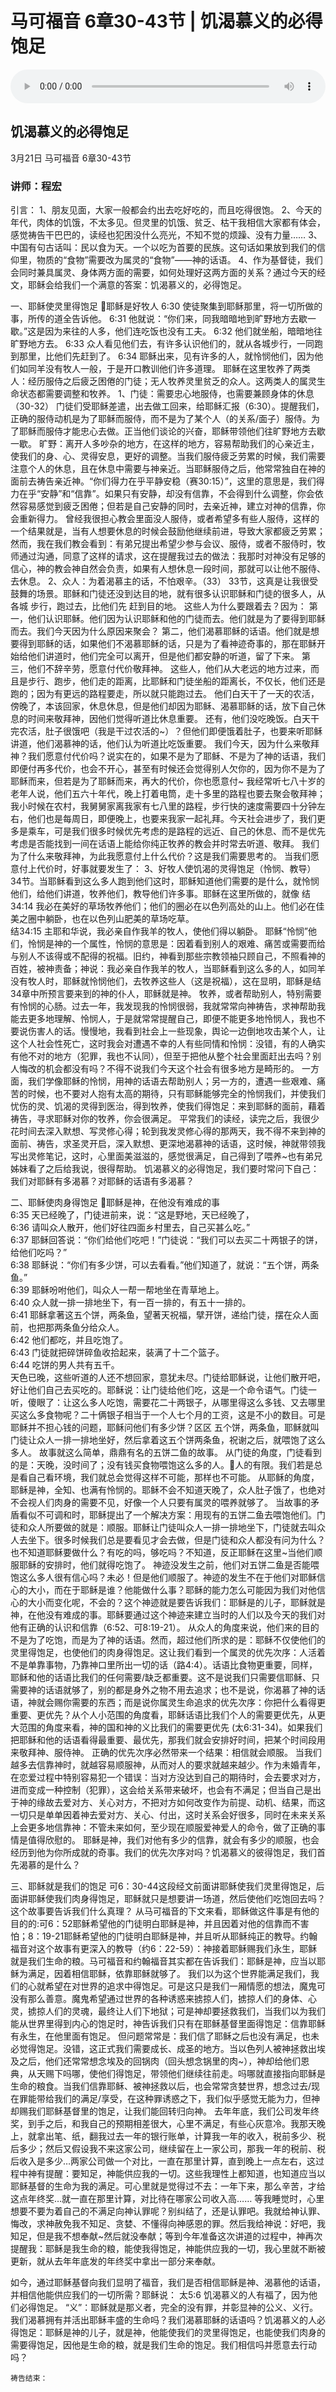 # 马可福音 6章30-43节 | 饥渴慕义的必得饱足

<audio style="width: 100%;" preload="false" controls controlslist="nodownload"><source src="http://file.simai.life/audio/mp3/ke_6_30-43_210321.mp3" type="audio/mpeg">Your browser does not support the audio element.</audio>

## 饥渴慕义的必得饱足
3月21日 
马可福音 6章30-43节
### 讲师：程宏



引言：
1、朋友见面，大家一般都会约出去吃好吃的，而且吃得很饱。
2、今天的年代，肉体的饥饿，不太多见。但灵里的饥饿、贫乏、枯干我相信大家都有体会，感觉祷告干巴巴的，读经也犯困没什么亮光，不知不觉的烦躁、没有力量……
3、中国有句古话叫：民以食为天。一个以吃为首要的民族。这句话如果放到我们的信仰里，物质的“食物”需要改为属灵的“食物”——神的话语。
4、作为基督徒，我们会同时兼具属灵、身体两方面的需要，如何处理好这两方面的关系？通过今天的经文，耶稣会给我们一个满意的答案：饥渴慕义的，必得饱足。

一、耶稣使灵里得饱足
耶稣是好牧人
6:30 使徒聚集到耶稣那里，将一切所做的事，所传的道全告诉他。
6:31 他就说：“你们来，同我暗暗地到旷野地方去歇一歇。”这是因为来往的人多，他们连吃饭也没有工夫。
6:32 他们就坐船，暗暗地往旷野地方去。
6:33 众人看见他们去，有许多认识他们的，就从各城步行，一同跑到那里，比他们先赶到了。
6:34 耶稣出来，见有许多的人，就怜悯他们，因为他们如同羊没有牧人一般，于是开口教训他们许多道理。
耶稣在这里牧养了两类人：经历服侍之后疲乏困倦的门徒；无人牧养灵里贫乏的众人。这两类人的属灵生命状态都需要调整和牧养。
1、门徒：需要忠心地服侍，也需要兼顾身体的休息（30-32）
门徒们受耶稣差遣，出去做工回来，给耶稣汇报（6:30）。提醒我们，正确的服侍动机是为了耶稣而服侍，而不是为了某个人（的关系/面子）服侍。为了耶稣而服侍才能忠心去做。正当他们谈论的兴奋，耶稣带领他们往旷野地方去歇一歇。
旷野：离开人多吵杂的地方，在这样的地方，容易帮助我们的心亲近主，使我们的身、心、灵得安息，更好的调整。当我们服侍疲乏劳累的时候，我们需要注意个人的休息，且在休息中需要与神亲近。当耶稣服侍之后，他常常独自在神的面前去祷告亲近神。“你们得力在乎平静安稳（赛30:15）”，这里的意思是，我们得力在乎“安静”和“信靠”。如果只有安静，却没有信靠，不会得到什么调整，你会依然容易感觉到疲乏困倦；但若是自己安静的同时，去亲近神，建立对神的信靠，你会重新得力。
曾经我很担心教会里面没人服侍，或者希望多有些人服侍，这样的一个结果就是，当有人想要休息的时候会鼓励他继续前进，导致大家都疲乏劳累；然而，我在我们教会看到：有弟兄提出希望少参与会议、服侍，或者不服侍时，牧师通过沟通，同意了这样的请求，这在提醒我过去的做法：我那时对神没有足够的信心，神的教会神自然会负责，如果有人想休息一段时间，那就可以让他不服侍、去休息。 
2、众人：为着渴慕主的话，不怕艰辛。（33）
33节，这真是让我很受鼓舞的场景。耶稣和门徒还没到达目的地，就有很多认识耶稣和门徒的很多人，从各城 步行，跑过去，比他们先 赶到目的地。
这些人为什么要跟着去？因为：
第一，他们认识耶稣。他们因为认识耶稣和他的门徒而去。他们就是为了要得到耶稣而去。我们今天因为什么原因来聚会？
第二，他们渴慕耶稣的话语。他们就是想要得到耶稣的话，如果他们不渴慕耶稣的话，只是为了看神迹奇事的，那在耶稣开始给他们讲道时，他们完全可以离开，但是他们都安静的听道，留了下来。
第三，他们不辞辛劳，愿意付代价敬拜神。
这些人，他们从大老远的地方过来，而且是步行、跑步，他们走的距离，比耶稣和门徒坐船的距离长，不仅长，他们还是跑的；因为有更远的路程要走，所以就只能跑过去。
他们白天干了一天的农活，傍晚了，本该回家，休息休息，但是他们却因为耶稣、渴慕耶稣的话，放下自己休息的时间来敬拜神，因他们觉得听道比休息重要。
还有，他们没吃晚饭。白天干完农活，肚子很饿吧（我是干过农活的~）？但他们即便饿着肚子，也要来听耶稣讲道，他们渴慕神的话，他们认为听道比吃饭重要。
我们今天，因为什么来敬拜神？我们愿意付代价吗？说实在的，如果不是为了耶稣、不是为了神的话语，我们即便付再多代价，也会不开心，甚至有时候还会觉得别人欠你的，因为你不是为了耶稣而来，但若是为了耶稣而来，再大的代价，你也愿意付~ 
我经常听七八十岁的老年人说，他们五六十年代，晚上打着电筒，走十多里的路程也要去聚会敬拜神；我小时候在农村，我舅舅家离我家有七八里的路程，步行快的速度需要四十分钟左右，他们也是每周日，即便晚上，也要来我家一起礼拜。今天社会进步了，我们更多是乘车，可是我们很多时候优先考虑的是路程的远近、自己的休息、而不是优先考虑是否能找到一间在话语上能给你纯正牧养的教会并时常去听道、敬拜。
我们为了什么来敬拜神，为此我愿意付上什么代价？这是我们需要思考的。
当我们愿意付上代价时，好事就要发生了：
3、好牧人使饥渴的灵得饱足（怜悯、教导）
	34节。当耶稣看到这么多人跑到他们这时，耶稣知道他们需要的是什么，就怜悯他们，给他们讲道，牧养他们，教导他们许多事。耶稣在这里所做的，就像
结34:14  我必在美好的草场牧养他们；他们的圈必在以色列高处的山上。他们必在佳美之圈中躺卧，也在以色列山肥美的草场吃草。  
结34:15  主耶和华说，我必亲自作我羊的牧人，使他们得以躺卧。
	耶稣“怜悯”他们，怜悯是神的一个属性，怜悯的意思是：因着看到别人的艰难、痛苦或需要而给与别人不该得或不配得的祝福。旧约，神看到那些宗教领袖只顾自己，不照看神的百姓，被神责备；神说：我必亲自作我羊的牧人，当耶稣看到这么多的人，如同羊没有牧人时，耶稣就怜悯他们，去牧养这些人（这是祝福），这在显明，耶稣是结34章中所预言要来到的神的仆人，耶稣就是神。
	牧养，或者帮助别人，特别需要有怜悯的心肠。过去一年，我发现我的怜悯很弱，我就常常向神祷告，求神帮助我能去更多地理解、怜悯人，于是就常常提醒自己，即便不能更多地怜悯人，我也不要说伤害人的话。慢慢地，我看到社会上一些现象，舆论一边倒地攻击某个人，让这个人社会性死亡，这时我会对遭遇不幸的人有些同情和怜悯：没错，有的人确实有他不对的地方（犯罪，我也不认同），但至于把他从整个社会里面赶出去吗？别人悔改的机会都没有吗？不得不说我们今天这个社会有很多地方是畸形的。
	一方面，我们学像耶稣的怜悯，用神的话语去帮助别人；另一方的，遭遇一些艰难、痛苦的时候，也不要对人抱有太高的期待，只有耶稣能够完全的怜悯我们，并使我们忧伤的灵、饥渴的灵得到医治，得到牧养，使我们得饱足：来到耶稣的面前，藉着祷告，寻求耶稣对你的牧养，你会很满足。
平常我们的读经，读完之后，我很少花时间去深入默想、写灵修心得；轮到我发灵修心得的那两天，我不得不来到神的面前、祷告，求圣灵开启，深入默想、更深地渴慕神的话语，这时候，神就带领我写出灵修笔记，这时，心里面美滋滋的，感觉很满足，自己得到了喂养~也有弟兄姊妹看了之后给我说，很得帮助。
	饥渴慕义的必得饱足，我们要时常问下自己：我们对耶稣有多渴慕？对耶稣的话语有多渴慕？ 

二、耶稣使肉身得饱足
			耶稣是神，在他没有难成的事		
6:35  天已经晚了，门徒进前来，说：“这是野地，天已经晚了，  
6:36  请叫众人散开，他们好往四面乡村里去，自己买甚么吃。”  
6:37  耶稣回答说：“你们给他们吃吧！”门徒说：“我们可以去买二十两银子的饼，给他们吃吗？”  
6:38  耶稣说：“你们有多少饼，可以去看看。”他们知道了，就说：“五个饼，两条鱼。”  
6:39  耶稣吩咐他们，叫众人一帮一帮地坐在青草地上。  
6:40  众人就一排一排地坐下，有一百一排的，有五十一排的。  
6:41  耶稣拿著这五个饼，两条鱼，望著天祝福，擘开饼，递给门徒，摆在众人面前，也把那两条鱼分给众人。  
6:42  他们都吃，并且吃饱了。  
6:43  门徒就把碎饼碎鱼收拾起来，装满了十二个篮子。　  
6:44  吃饼的男人共有五千。  
	天色已晚，这些听道的人还不想回家，意犹未尽。门徒给耶稣说，让他们散开吧，好让他们自己去买吃的。耶稣说：让门徒给他们吃，这是一个命令语气。门徒一听，傻眼了：让这么多人吃饱，需要花二十两银子，从哪里得这么多钱、又去哪里买这么多食物呢？二十俩银子相当于一个人七个月的工资，这是不小的数目。可是耶稣并不担心钱的问题，耶稣问他们有多少饼？区区 五个饼，两条鱼，耶稣就叫门徒让众人一排一排地坐好，然后拿着这五个饼两条鱼，祝谢之后，就喂饱了这么多人。
	故事就这么简单，鼎鼎有名的五饼二鱼的故事。
	从门徒的角度，门徒看到的是：天晚，没时间了；没有钱买食物喂饱这么多的人。人的有限。我们若是总是看自己看环境，我们就总会觉得这样不可能，那样也不可能。
	从耶稣的角度，耶稣是神，全知、也满有怜悯的。耶稣不会不知道天晚了，众人肚子饿了，也绝对不会视人们肉身的需要不见，好像一个人只要有属灵的喂养就够了。
	当故事的矛盾看似不可调和时，耶稣提出了一个解决方案：用现有的五饼二鱼去喂饱他们。门徒和众人所要做的就是：顺服。耶稣让门徒叫众人一排一排地坐下，门徒就去叫众人去坐下。很多时候我们总是要看见才会去做，但是门徒和众人都没有问为什么？也不知道耶稣要做什么？有吃的吗，够吃吗？不知道，反正耶稣在这里~当他们顺服耶稣的安排时，他们就得吃饱了。
	神迹没发生之前，他们对五饼二鱼是否能喂饱这么多人很有信心吗？未必！但是他们顺服了。神迹的发生不在于他们对耶稣信心的大小，而在于耶稣是谁？他能做什么事？耶稣的能力怎么可能因为我们对他信心的大小而变化呢，不会的？这个神迹就是要告诉我们：耶稣是的儿子，耶稣就是神，在他没有难成的事。耶稣要通过这个神迹来建立当时的人们以及今天的我们对他有正确的认识和信靠（6:52、可8:19-21）。
	从众人的角度来说，他们来的目的不是为了吃饱，而是为了神的话语。然而，超过他们所求的是：耶稣不仅使他们的灵里得饱足，也使他们的肉身得饱足。这让我们看到一个属灵的优先次序：人活着不是单靠事物，乃靠神口里所出一切的话（路4:4）。话语比食物更重要，同样，耶稣和他的话语比我们的任何需要/缺乏都重要。这不是说我们只需要信耶稣、只需要神的话语就够了，别的都是身外之物不用去追求；也不是说，你渴慕了神的话语，神就会赐你需要的东西；而是说你属灵生命追求的优先次序：你把什么看得更重要、更优先？从个人小范围的角度看，耶稣话语比我们个人的需要更优先，从更大范围的角度来看，神的国和神的义比我们的需要更优先 (太6:31-34)。如果我们把耶稣和他的话语看得最重要、最优先，那我们就会安排好时间，把某个时间段用来敬拜神、服侍神。
	正确的优先次序必然带来一个结果：相信就会顺服。 
	当我们越多去信靠神时，就越容易顺服神，从而对人的要求就越来越少。作为未婚青年，在恋爱过程中特别容易犯一个错误：当对方没达到自己的期待时，会去要求对方，进而变成一种控制（犯罪），这会给关系带来破坏，也会有不满足；但当自己是出于神的缘故去爱对方、关心对方，不把对方如何改变作为前提、动机、结果，而这一切只是单单因着神去爱对方、关心、付出，这时关系会好很多，同时在未来关系上会更多地信靠神：不管未来如何，至少现在顺服爱神爱人的命令，做了正确的事情是值得欣慰的。
	耶稣是神，我们对他有多少的信靠，就会有多少的顺服，也会经历到他为你所成就的奇事。我们的优先次序对吗？饥渴慕义的彼得饱足，我们首先渴慕的是什么？

三、耶稣就是我们的饱足
  	可6：30-44这段经文前面讲耶稣使我们灵里得饱足，后面讲耶稣使我们肉身得饱足，耶稣就只是想要讲一场道，然后使他们吃饱回去吗？这个故事要告诉我们什么真理？
	从马可福音的下文来看，耶稣做这件事是有他的目的的:可6：52耶稣希望他的门徒明白耶稣是神，并且因着对他的信靠而不害怕；8：19-21耶稣希望他的门徒明白耶稣是神，并且听从耶稣纯正的教导。约翰福音对这个故事有更深入的教导（约6：22-59）：神接着耶稣赐我们永生，耶稣就是我们生命的粮。马可福音和约翰福音其实都在告诉我们：耶稣是神，应当以耶稣为满足，因着相信耶稣，依靠耶稣就够了。
	我们以为这个世界能满足我们，我们的心就希望在对世界的追求中得饱足。可是这只是我们一厢情愿的想法，魔鬼可没有那么善意。魔鬼希望通过世界的各种诱惑来掳掠人们，掳掠人们的身体、心灵，掳掠人们的灵魂，最终让人们下地狱；可是神却要拯救我们，当我们以为我们能从世界里得到内心的饱足时，神告诉我们只有在耶稣基督里面得饱足：信靠耶稣有永生，在他里面有饱足。 
	但问题常常是：我们信了耶稣之后也没有满足，也未必觉得饱足。没错，这正式我们需要成长、成圣的地方。当以色列人被神拯救出埃及之后，他们还常常想念埃及的回锅肉（回头想念锅里的肉~），神却给他们恩典，从天赐下吗哪，使他们得饱足，带领他们继续往前走。吗哪就直接指向耶稣是生命的粮食。当我们信靠耶稣、被神拯救以后，也会常常贪婪世界，想念过去/现在罪能带给我们的满足/享受，在这种罪诱惑之下，我们似乎感觉无能为力，但神却赐我们耶稣基督里的饱足，让我们能回转归向神。
	去年年底，我们公司发年终奖，到手之后，和我自己的预期相差很大，心里不满足，有些心灰意冷。我那天晚上，就拿出笔、纸，翻我过去一年的银行账单，计算我一年的收入，税前多少、税后多少；然后又假设我不来这家公司，继续留在上一家公司，那我一年的税前、税后收入是多少…两家公司做一个对比，一直在那里计算，直到晚上一点左右，这过程中神有提醒：要知足，神能供应我的一切。这些我理性上都知道，也知道应当以耶稣基督的生命为我的满足。可心里就是觉得过不去：一年下来，那么辛苦，才给这点年终奖…就一直在那里计算，对比待在哪家公司收入高……
	等我睡觉时，心里想要不要为着自己的不满足向神认罪呢？别纠结了，还是认罪吧。我就给神认罪、悔改，求神赦免我不知足、贪婪、不懂得向神感恩的罪。然后我给神说：好吧，我知足，但是我不想奉献~然后就没奉献；等到今年准备这次讲道的过程中，神再次提醒我：耶稣是我生命的粮，能使我得饱足，神能供应我的一切，我心里就不断被更新，就从去年年底发的年终奖中拿出一部分来奉献。
	
如今，通过耶稣基督向我们显明了福音，我们是否相信耶稣是神、渴慕他的话语，并相信他能供应我们的一切所需？耶稣说：
太5:6  饥渴慕义的人有福了，因为他们必得饱足。
	“义”：耶稣就是那义者，完全的没有罪，并彰显神的公义、义行。我们渴慕拥有并活出耶稣丰盛的生命吗？我们渴慕耶稣的话语吗？饥渴慕义的人必得饱足：耶稣是神的儿子，就是神，他能使我们的灵里得饱足，也能使我们肉身的需要得饱足，因他是生命的粮，就是我们生命的饱足。我们相信吗并愿意去行动吗？

	祷告结束：




